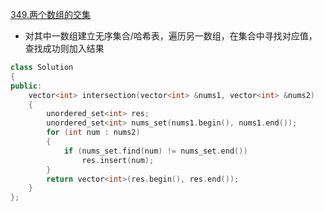 [349.两个数组的交集](https://leetcode-cn.com/problems/intersection-of-two-arrays/)

- 对其中一数组建立无序集合/哈希表，遍历另一数组，在集合中寻找对应值，查找成功则加入结果


```cpp
class Solution
{
public:
    vector<int> intersection(vector<int> &nums1, vector<int> &nums2)
    {
        unordered_set<int> res;
        unordered_set<int> nums_set(nums1.begin(), nums1.end());
        for (int num : nums2)
        {
            if (nums_set.find(num) != nums_set.end())
                res.insert(num);
        }
        return vector<int>(res.begin(), res.end());
    }
};
```

